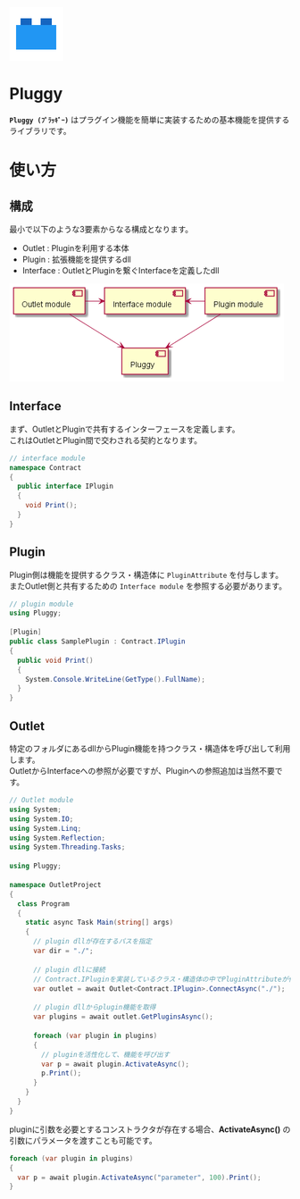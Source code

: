 ![icon](https://raw.githubusercontent.com/tatsuya-midorikawa/Pluggy/main/assets/plugin.png)

# Pluggy

**`Pluggy (ﾌﾟﾗｯｷﾞｰ)`** はプラグイン機能を簡単に実装するための基本機能を提供するライブラリです。

# 使い方

## 構成

最小で以下のような3要素からなる構成となります。

- Outlet : Pluginを利用する本体
- Plugin : 拡張機能を提供するdll
- Interface : OutletとPluginを繋ぐInterfaceを定義したdll

![module](https://raw.githubusercontent.com/tatsuya-midorikawa/Pluggy/main/assets/module.png)

## Interface

まず、OutletとPluginで共有するインターフェースを定義します。  
これはOutletとPlugin間で交わされる契約となります。

```cs
// interface module
namespace Contract
{
  public interface IPlugin
  {
    void Print();
  }
}
```

## Plugin

Plugin側は機能を提供するクラス・構造体に `PluginAttribute` を付与します。  
またOutlet側と共有するための `Interface module` を参照する必要があります。

```cs
// plugin module
using Pluggy;

[Plugin]
public class SamplePlugin : Contract.IPlugin
{
  public void Print()
  {
    System.Console.WriteLine(GetType().FullName);
  }
}
```

## Outlet

特定のフォルダにあるdllからPlugin機能を持つクラス・構造体を呼び出して利用します。  
OutletからInterfaceへの参照が必要ですが、Pluginへの参照追加は当然不要です。

```cs
// Outlet module
using System;
using System.IO;
using System.Linq;
using System.Reflection;
using System.Threading.Tasks;

using Pluggy;

namespace OutletProject
{
  class Program
  {
    static async Task Main(string[] args)
    {
      // plugin dllが存在するパスを指定
      var dir = "./";

      // plugin dllに接続
      // Contract.IPluginを実装しているクラス・構造体の中でPluginAttributeが付与されているもののみ対象
      var outlet = await Outlet<Contract.IPlugin>.ConnectAsync("./");

      // plugin dllからplugin機能を取得
      var plugins = await outlet.GetPluginsAsync();

      foreach (var plugin in plugins)
      {
        // pluginを活性化して、機能を呼び出す
        var p = await plugin.ActivateAsync();
        p.Print();
      }
    }
  }
}
```

pluginに引数を必要とするコンストラクタが存在する場合、**ActivateAsync()** の引数にパラメータを渡すことも可能です。

```cs
foreach (var plugin in plugins)
{
  var p = await plugin.ActivateAsync("parameter", 100).Print();
}
```